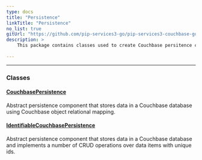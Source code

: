 ```yaml
---
type: docs
title: "Persistence"
linkTitle: "Persistence"
no_list: true
gitUrl: "https://github.com/pip-services3-go/pip-services3-couchbase-go"
description: >
    This package contains classes used to create Couchbase persitence components. 
    
---
```

---

<div class="module-body"> 

### Classes

#### [CouchbasePersistence](couchbase_persistence)
Abstract persistence component that stores data in a Couchbase database using Couchbase object relational mapping. 

#### [IdentifiableCouchbasePersistence](identifiable_couchbase_persistence)
Abstract persistence component that stores data in a Couchbase database and implements a number of CRUD operations over data items with unique ids.

</div>
